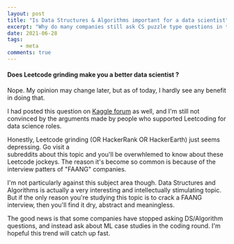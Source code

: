 ```yaml
---
layout: post
title: "Is Data Structures & Algorithms important for a data scientist"
excerpt: "Why do many companies still ask CS puzzle type questions in their coding round for DS roles"
date: 2021-06-28
tags:
    - meta
comments: true
---
```


#### Does Leetcode grinding make you a better data scientist ?

Nope. 
My opinion may change later, but as of today, I hardly see any benefit in doing that.

I had posted this question on [Kaggle forum](https://www.kaggle.com/questions-and-answers/225859) as well, and I'm still not convinced by the arguments made by people who supported Leetcoding for data science roles.

Honestly, Leetcode grinding (OR HackerRank OR HackerEarth) just seems depressing. Go visit a  
subreddits about this topic and you'll be overwhlemed to know about these Leetcode jockeys. The reason it's become so common is because of the interview patters of "FAANG" companies.

I'm not particularly against this subject area though. Data Structures and Algorithms is actually a very interesting and intellectually stimulating topic. But if the only reason you're studying this topic is to crack a FAANG interview, then you'll find it dry, abstract and meaningless.

The good news is that some companies have stopped asking DS/Algorithm questions, and instead ask about ML case studies in the coding round. I'm hopeful this trend will catch up fast.



